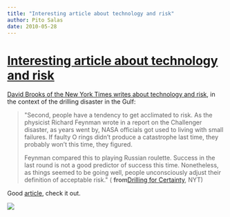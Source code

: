 ```yaml
---
title: "Interesting article about technology and risk"
author: Pito Salas
date: 2010-05-28
---
```

# [Interesting article about technology and risk](None)




[David Brooks of the New York Times writes about technology and
risk](<http://www.nytimes.com/2010/05/28/opinion/28brooks.html>), in the
context of the drilling disaster in the Gulf:

> "Second, people have a tendency to get acclimated to risk. As the physicist
> Richard Feynman wrote in a report on the Challenger disaster, as years went
> by, NASA officials got used to living with small failures. If faulty O rings
> didn’t produce a catastrophe last time, they probably won’t this time, they
> figured.
>
> Feynman compared this to playing Russian roulette. Success in the last round
> is not a good predictor of success this time. Nonetheless, as things seemed
> to be going well, people unconsciously adjust their definition of acceptable
> risk." ( **from**[Drilling for
> Certainty](<http://www.nytimes.com/2010/05/28/opinion/28brooks.html>), NYT)

Good [article](<http://www.nytimes.com/2010/05/28/opinion/28brooks.html>),
check it out.

![](https://i0.wp.com/img.zemanta.com/pixy.gif?w=584)


